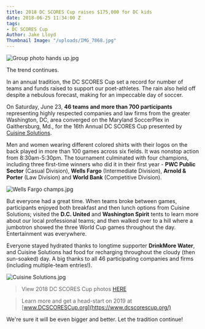 ```yaml
---
title: 2018 DC SCORES Cup raises $175,000 for DC kids
date: 2018-06-25 11:34:00 Z
tags:
- DC SCORES Cup
Author: Jake Lloyd
Thumbnail Image: "/uploads/IMG_7868.jpg"
---
```


![Group photo hands up.jpg](/uploads/Group%20photo%20hands%20up.jpg)

The trend continues.

In an annual tradition, the DC SCORES Cup set a record for number of teams and funds raised to support our poet-athletes. The rain also held off despite a nebulous forecast, making for an impeccable day of soccer.


On Saturday, June 23, **46 teams and more than 700 participants** representing highly respected companies and law firms from the greater Washington, DC, area converged on the Maryland SoccerPlex in Gaithersburg, Md., for the 16th Annual DC SCORES Cup presented by [Cuisine Solutions](https://www.cuisinesolutions.com/).

Men and women wearing different colored shirts with their logos on the back played in more than 100 games across six fields. It was nonstop action from 8:30am-5:30pm. The tournament culminated with four champions, including three first-time winners who did it in their first year - **PWC Public Sector** (Casual Division), **Wells Fargo** (Intermediate Division), **Arnold & Porter** (Law Division) and **World Bank** (Competitive Division).

![Wells Fargo champs.jpg](/uploads/Wells%20Fargo%20champs.jpg)

But everyone had a great time. When teams broke between games, participants enjoyed both breakfast and then lunch options from Cuisine Solutions; visited the **D.C. United** and **Washington Spirit** tents to learn more about our local professional teams; and then walked over to a hill where a jumbotron showed the three World Cup games throughout the day. Entertainment was everywhere.

Everyone stayed hydrated thanks to longtime supporter **DrinkMore Water**, and Cuisine Solutions had food for recharging throughout the cloudy (then sun-soaked) day. A big thanks to all 46 participating companies and firms (including multiple-team entries!).

![Cuisine Solutions.jpg](/uploads/Cuisine%20Solutions.jpg)

> View 2018 DC SCORES Cup photos [HERE](http://bit.ly/SCORESCup18Photos)

> Learn more and get a head-start on 2019 at [www.DCSCORESCup.org](https://www.dcscorescup.org/)

We're sure it will be even bigger and better. Let the tradition continue!